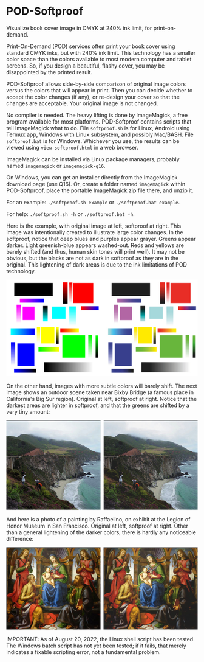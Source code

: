 # POD-Softproof
Visualize book cover image in CMYK at 240% ink limit, for print-on-demand.

Print-On-Demand (POD) services often print your book cover using standard
CMYK inks, but with 240% ink limit. This technology has a smaller color space
than the colors available to most modern computer and tablet screens.
So, if you design a beautiful, flashy cover, you may be disappointed by
the printed result.

POD-Softproof allows side-by-side comparison of original image colors versus
the colors that will appear in print. Then you can decide whether to accept
the color changes (if any), or re-design your cover so that the changes are
acceptable. Your original image is not changed.

No compiler is needed. The heavy lifting is done by ImageMagick, a free
program available for most platforms. POD-Softproof contains scripts that
tell ImageMagick what to do. File `softproof.sh` is for Linux, Android
using Termux app, Windows with Linux subsystem, and possibly Mac/BASH.
File `softproof.bat` is for Windows. Whichever you use, the results can
be viewed using `view-softproof.html` in a web browser.

ImageMagick can be installed via Linux package managers, probably named
`imagemagick` or `imagemagick-q16`.

On Windows, you can get an installer directly from the ImageMagick download
page (use Q16). Or, create a folder named `imagemagick` within POD-Softproof,
place the portable ImageMagick zip file there, and unzip it.

For an example: `./softproof.sh example` or `./softproof.bat example`.

For help: `./softproof.sh -h` or `./softproof.bat -h`.

Here is the example, with original image at left, softproof at right.
This image was intentionally created to illustrate large color changes.
In the softproof, notice that deep blues and purples appear grayer.
Greens appear darker. Light greenish-blue appears washed-out. Reds and
yellows are barely shifted (and thus, human skin tones will print well).
It may not be obvious, but the blacks are not as dark in softproof as
they are in the original. This lightening of dark areas is due to the
ink limitations of POD technology.

![Example showing large color shifts](resource/dual-example.png)

On the other hand, images with more subtle colors will barely shift.
The next image shows an outdoor scene taken near Bixby Bridge (a famous
place in California's Big Sur region). Original at left, softproof at right.
Notice that the darkest areas are lighter in softproof, and that
the greens are shifted by a very tiny amount:

![Bixby](resource/dual-bixby.png)

And here is a photo of a painting by Raffaelino, on exhibit at the Legion of
Honor Museum in San Francisco. Original at left, softproof at right.
Other than a general lightening of the darker colors, there is hardly any
noticeable difference:

![Raffaelino](resource/dual-raffaelino.png)


IMPORTANT: As of August 20, 2022, the Linux shell script has been tested.
The Windows batch script has not yet been tested; if it fails, that merely
indicates a fixable scripting error, not a fundamental problem.
